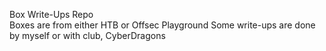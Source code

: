 Box Write-Ups Repo <br />
Boxes are from either HTB or Offsec Playground
Some write-ups are done by myself or with club, CyberDragons
